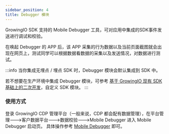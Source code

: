 ```yaml
---
sidebar_position: 4
title: Debugger 模块
---
```


GrowingIO SDK 支持的 Mobile Debugger 工具，可对应用中集成的SDK事件发送进行调试和校验。

在唤起 Debugger 的 APP 后，该 APP 采集的行为数据以及当前页面截图就会出现在网页上，测试同学可以根据数据看数据的采集以及发送情况，对数据进行测试。

:::info
当你集成无埋点 / 埋点 SDK 时，Debugger 模块会默认集成到 SDK 中。

若不想要在生产环境中集成 Debugger 模块，可参考 [基于 GrowingIO 现有 SDK 基础上的二次开发](/blog/custom%20ios%20sdk)，自定义 SDK 模块。
:::

### 使用方式

登录 GrowingIO CDP 管理平台（一般来说，CDP 都会配有数据管理），在平台管理--->客户数据平台--->数据校验--->Mobile Debugger 进入 Mobile Debugger 启动页。
具体操作参考 [Mobile Debugger](/docs/debugverify/mobiledebugger) 即可。
